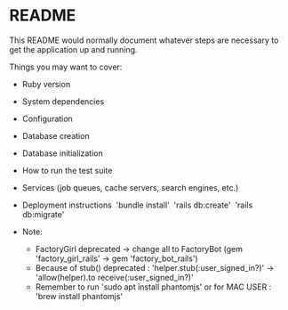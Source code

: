 # README

This README would normally document whatever steps are necessary to get the
application up and running.

Things you may want to cover:

* Ruby version

* System dependencies

* Configuration

* Database creation

* Database initialization

* How to run the test suite

* Services (job queues, cache servers, search engines, etc.)

* Deployment instructions
  'bundle install'
  'rails db:create'
  'rails db:migrate'

* Note:

  * FactoryGirl deprecated -> change all to FactoryBot (gem 'factory_girl_rails' -> gem 'factory_bot_rails')
  * Because of stub() deprecated : 'helper.stub(:user_signed_in?)' -> 'allow(helper).to receive(:user_signed_in?)'
  * Remember to run 'sudo apt install phantomjs' or for MAC USER : 'brew install phantomjs'
